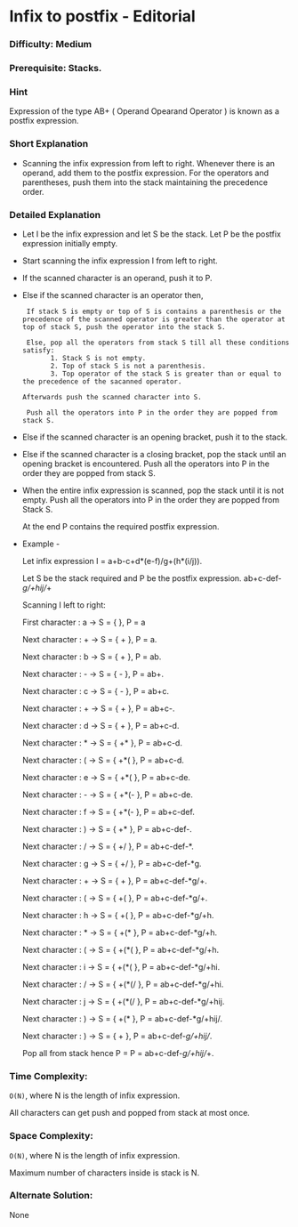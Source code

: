 # Infix to postfix - Editorial

### Difficulty:  Medium

### Prerequisite:  Stacks.

### Hint

Expression of the type AB+ ( Operand Opearand Operator ) is known as a postfix expression. 

### Short Explanation

* Scanning the infix expression from left to right. Whenever there is an operand, add them to the postfix expression. For the operators and parentheses, push them into the stack maintaining the precedence order.

### Detailed Explanation

* Let I be the infix expression and let S be the stack. Let P be the postfix expression initially empty.
* Start scanning the infix expression I from left to right.
 
* If the scanned character is an operand, push it to P.
 
* Else if the scanned character is an operator then,
       
       If stack S is empty or top of S is contains a parenthesis or the precedence of the scanned operator is greater than the operator at top of stack S, push the operator into the stack S.
       
       Else, pop all the operators from stack S till all these conditions satisfy:
             1. Stack S is not empty.
             2. Top of stack S is not a parenthesis.
             3. Top operator of the stack S is greater than or equal to the precedence of the sacanned operator.
       
      Afterwards push the scanned character into S.

       Push all the operators into P in the order they are popped from stack S.

* Else if the scanned character is an opening bracket, push it to the stack. 
* Else if the scanned character is a closing bracket, pop the stack until an opening bracket is encountered.
  Push all the operators into P in the order they are popped from stack S. 

* When the entire infix expression is scanned, pop the stack until it is not empty. Push all the operators into P in the order they are popped from Stack S.
 
  At the end P contains the required postfix expression.

* Example -
 
  Let infix expression I = a+b-c+d*(e-f)/g+(h*(i/j)).
  
  Let S be the stack required and P be the postfix expression.  ab+c-def-*g/+hij/*+

  Scanning I left to right:

  First character : a -> S = { }, P = a
  
  Next character : + -> S = { + }, P = a.
  
  Next character : b -> S = { + }, P = ab.
  
  Next character : - -> S = { - }, P = ab+.
  
  Next character : c -> S = { - }, P = ab+c.
  
  Next character : + -> S = { + }, P = ab+c-.
  
  Next character : d -> S = { + }, P = ab+c-d.
  
  Next character : * -> S = { +* }, P = ab+c-d.
  
  Next character : ( -> S = { +*( }, P = ab+c-d.
  
  Next character : e -> S = { +*( }, P = ab+c-de.
  
  Next character : - -> S = { +*(- }, P = ab+c-de.
  
  Next character : f -> S = { +*(- }, P = ab+c-def.
  
  Next character : ) -> S = { +* }, P = ab+c-def-.
  
  Next character : / -> S = { +/ }, P = ab+c-def-*.
  
  Next character : g -> S = { +/ }, P = ab+c-def-*g.
  
  Next character : + -> S = { + }, P = ab+c-def-*g/+.
  
  Next character : ( -> S = { +( }, P = ab+c-def-*g/+.
  
  Next character : h -> S = { +( }, P = ab+c-def-*g/+h.
  
  Next character : * -> S = { +(* }, P = ab+c-def-*g/+h.
  
  Next character : ( -> S = { +(*( }, P = ab+c-def-*g/+h.
  
  Next character : i -> S = { +(*( }, P = ab+c-def-*g/+hi.
  
  Next character : / -> S = { +(*(/ }, P = ab+c-def-*g/+hi.
  
  Next character : j -> S = { +(*(/ }, P = ab+c-def-*g/+hij.
  
  Next character : ) -> S = { +(* }, P = ab+c-def-*g/+hij/.
  
  Next character : ) -> S = { + }, P = ab+c-def-*g/+hij/*.
  
  Pop all from stack hence P = P = ab+c-def-*g/+hij/*+.
  
  

### Time Complexity:

`O(N)`, where N is the length of infix expression.

All characters can get push and popped from stack at most once.

### Space Complexity:

`O(N)`, where N is the length of infix expression.

Maximum number of characters inside is stack is N.

### Alternate Solution:

None
